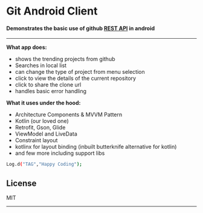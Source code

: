 # Git Android Client
#### Demonstrates the basic use of github [REST API](https://developer.github.com/v3/search/) in android

---

**What app does:**

* shows the trending projects from github
* Searches in local list
* can change the type of project from menu selection
* click to view the details of the current repository
* click to share the clone url
* handles basic error handling

**What it uses under the hood:**

* Architecture Components & MVVM Pattern  
* Kotlin (our loved one)
* Retrofit, Gson, Glide 
* ViewModel and LiveData
* Constraint layout
* kotlinx for layout binding (inbuilt butterknife alternative for kotlin)
* and few more including support libs

```sh
Log.d("TAG","Happy Coding");
```

License
----

MIT

---
